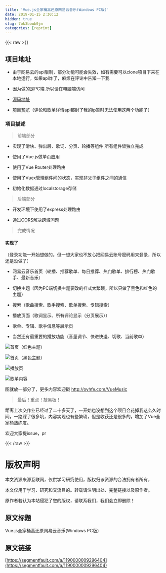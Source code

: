 ```yaml
---
title: 'Vue.js全家桶高还原网易云音乐(Windows PC版)' 
date: 2019-01-15 2:30:12
hidden: true
slug: 7ok3boub0jm
categories: [reprint]
---
```


{{< raw >}}

                    
<h2 id="articleHeader0">项目地址</h2>
<ul>
<li><p>由于网易云的api限制，部分功能可能会失效，如有需要可以clone项目下来在本地运行，如果api炸了，麻烦在评论中告知一下我</p></li>
<li><p>因为做的是PC端 所以请在电脑端访问</p></li>
<li><p><a href="https://github.com/Reusjs/VueMusic-PC" rel="nofollow noreferrer" target="_blank">源码地址</a></p></li>
<li><p><a href="http://oyhfe.com/VueMusic" rel="nofollow noreferrer" target="_blank">项目预览</a>（评论和歌单详情api都封了我的ip暂时无法使用这两个功能了）</p></li>
</ul>
<h3 id="articleHeader1">项目描述</h3>
<blockquote><p>前端部分</p></blockquote>
<ul>
<li><p>实现了滑块、弹出层、歌词、分页、轮播等组件 所有组件皆独立完成</p></li>
<li><p>使用了Vue.js做单页应用</p></li>
<li><p>使用了Vue Router处理路由</p></li>
<li><p>使用了Vuex管理组件间的状态，实现非父子组件之间的通信</p></li>
<li><p>初始化数据通过localstorage存储</p></li>
</ul>
<blockquote><p>后端部分</p></blockquote>
<ul>
<li><p>开发环境下使用了express处理路由</p></li>
<li><p>通过CORS解决跨域问题</p></li>
</ul>
<blockquote><p>完成情况</p></blockquote>
<h4>实现了</h4>
<p>（登录功能一开始想做的，但一想大家也不放心把网易云账号密码用来登录，所以还是没做了）</p>
<ul>
<li><p>网易云音乐首页（轮播、推荐歌单、每日推荐、热门歌单、排行榜、热门歌手、最新音乐）</p></li>
<li><p>切换主题（因为PC端切换主题要改的样式太繁琐，所以只做了黑色和红色的主题）</p></li>
<li><p>搜索（歌曲搜索、歌手搜索、歌单搜索、专辑搜索）</p></li>
<li><p>播放页面（歌词显示、所有评论显示（分页展示））</p></li>
<li><p>歌单、专辑、歌手信息等展示页</p></li>
<li><p>当然还有最重要的播放功能（音量调节、快进快退、切歌、当前歌单）</p></li>
</ul>
<p><span class="img-wrap"><img data-src="/img/bVNayy?w=1920&amp;h=1080" src="https://static.alili.tech/img/bVNayy?w=1920&amp;h=1080" alt="首页（红色主题）" title="首页（红色主题）" style="cursor: pointer; display: inline;"></span></p>
<p><span class="img-wrap"><img data-src="/img/bVNayL?w=1920&amp;h=1080" src="https://static.alili.tech/img/bVNayL?w=1920&amp;h=1080" alt="首页（黑色主题）" title="首页（黑色主题）" style="cursor: pointer; display: inline;"></span></p>
<p><span class="img-wrap"><img data-src="/img/bVNayP?w=1920&amp;h=1080" src="https://static.alili.tech/img/bVNayP?w=1920&amp;h=1080" alt="播放页" title="播放页" style="cursor: pointer; display: inline;"></span></p>
<p><span class="img-wrap"><img data-src="/img/bVNayT?w=1920&amp;h=1080" src="https://static.alili.tech/img/bVNayT?w=1920&amp;h=1080" alt="歌单内容" title="歌单内容" style="cursor: pointer; display: inline;"></span></p>
<p>图就放一部分了，更多内容欢迎戳  <a href="http://oyhfe.com/VueMusic" rel="nofollow noreferrer" target="_blank">http://oyhfe.com/VueMusic</a></p>
<blockquote><p>最后！重点！敲黑板！</p></blockquote>
<p>距离上次交作业已经过了二十多天了，一开始也没想到这个项目会花掉我这么久时间，一路踩了很多坑，内容实现也有些繁琐，但是收获还是很多的，增加了Vue全家桶熟练度。</p>
<p>欢迎大家提issue，pr</p>

                
{{< /raw >}}

# 版权声明
本文资源来源互联网，仅供学习研究使用，版权归该资源的合法拥有者所有，

本文仅用于学习、研究和交流目的。转载请注明出处、完整链接以及原作者。

原作者若认为本站侵犯了您的版权，请联系我们，我们会立即删除！

## 原文标题
Vue.js全家桶高还原网易云音乐(Windows PC版)

## 原文链接
[https://segmentfault.com/a/1190000009296404](https://segmentfault.com/a/1190000009296404)

